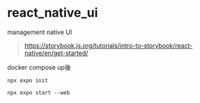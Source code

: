 # react_native_ui
management native UI

> https://storybook.js.org/tutorials/intro-to-storybook/react-native/en/get-started/


docker compose up後

```npx expo init ```

```npx expo start --web```
